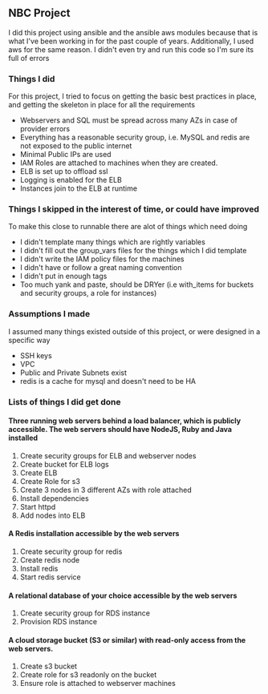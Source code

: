 ## NBC Project

I did this project using ansible and the ansible aws modules because that is what I've been working in for the past couple of years.
Additionally, I used aws for the same reason.  I didn't even try and run this code so I'm sure its full of errors

### Things I did

For this project, I tried to focus on getting the basic best practices in place, and getting the skeleton in place for all the requirements
* Webservers and SQL must be spread across many AZs in case of provider errors
* Everything has a reasonable security group, i.e. MySQL and redis are not exposed to the public internet 
* Minimal Public IPs are used
* IAM Roles are attached to machines when they are created.
* ELB is set up to offload ssl 
* Logging is enabled for the ELB
* Instances join to the ELB at runtime

### Things I skipped in the interest of time, or could have improved

To make this close to runnable there are alot of things which need doing
* I didn't template many things which are rightly variables
* I didn't fill out the group\_vars files for the things which I did template
* I didn't write the IAM policy files for the machines
* I didn't have or follow a great naming convention
* I didn't put in enough tags
* Too much yank and paste, should be DRYer (i.e with\_items for buckets and security groups, a role for instances)

### Assumptions I made

I assumed many things existed outside of this project, or were designed in a specific way
* SSH keys
* VPC
* Public and Private Subnets exist
* redis is a cache for mysql and doesn't need to be HA


### Lists of things I did get done
#### Three running web servers behind a load balancer, which is publicly accessible. The web servers should have NodeJS, Ruby and Java installed

1. Create security groups for ELB and webserver nodes
2. Create bucket for ELB logs
3. Create ELB
4. Create Role for s3
5. Create 3 nodes in 3 different AZs with role attached
6. Install dependencies
7. Start httpd
8. Add nodes into ELB


#### A Redis installation accessible by the web servers

1. Create security group for redis
2. Create redis node
3. Install redis
4. Start redis service

#### A relational database of your choice accessible by the web servers

1. Create security group for RDS instance
2. Provision RDS instance

#### A cloud storage bucket (S3 or similar) with read-only access from the web servers.

1. Create s3 bucket
2. Create role for s3 readonly on the bucket
3. Ensure role is attached to webserver machines
